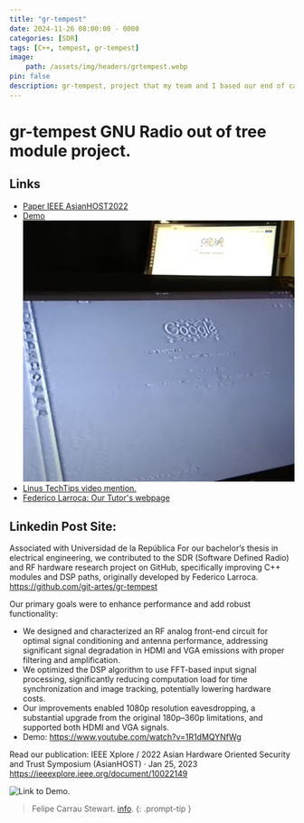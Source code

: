```yaml
---
title: "gr-tempest"
date: 2024-11-26 08:00:00 - 0000
categories: [SDR]
tags: [C++, tempest, gr-tempest]
image:
    path: /assets/img/headers/grtempest.webp
pin: false
description: gr-tempest, project that my team and I based our end of career dissertation.
---
```


# gr-tempest GNU Radio out of tree module project. 
## Links
- [Paper IEEE AsianHOST2022](https://ieeexplore.ieee.org/document/10022149)
- [Demo](https://www.youtube.com/watch?v=qsjSH6T5xac) ![Photo](/assets/img/other/demo%20photo.webp)
- [Linus TechTips video mention.](https://www.youtube.com/watch?v=OPckpjBSAOw)
- [Federico Larroca: Our Tutor's webpage](https://iie.fing.edu.uy/personal/flarroca/)

## Linkedin Post Site:
Associated with Universidad de la República
For our bachelor’s thesis in electrical engineering, we contributed to the SDR (Software Defined Radio) and RF hardware research project on GitHub, specifically improving C++ modules and DSP paths, originally developed by Federico Larroca.
https://github.com/git-artes/gr-tempest

Our primary goals were to enhance performance and add robust functionality:

- We designed and characterized an RF analog front-end circuit for optimal signal conditioning and antenna performance, addressing significant signal degradation in HDMI and VGA emissions with proper filtering and amplification.
- We optimized the DSP algorithm to use FFT-based input signal processing, significantly reducing computation load for time synchronization and image tracking, potentially lowering hardware costs.
- Our improvements enabled 1080p resolution eavesdropping, a substantial upgrade from the original 180p–360p limitations, and supported both HDMI and VGA signals.
- Demo: https://www.youtube.com/watch?v=1R1dMQYNfWg

Read our publication:
IEEE Xplore / 2022 Asian Hardware Oriented Security and Trust Symposium (AsianHOST) · Jan 25, 2023
https://ieeexplore.ieee.org/document/10022149

![Link to Demo.](https://www.youtube.com/watch?v=1R1dMQYNfWg)


> Felipe Carrau Stewart. [info](https://fcarraustewart.github.io/about).
{: .prompt-tip }

